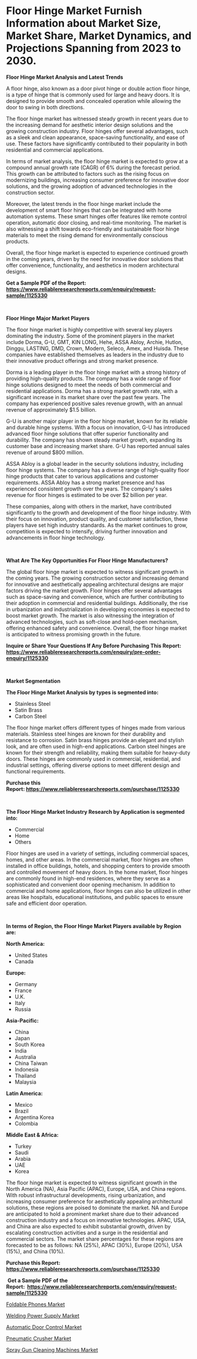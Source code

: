 <p><h1>Floor Hinge Market Furnish Information about Market Size, Market Share, Market Dynamics, and Projections Spanning from 2023 to 2030.</h1></p><p><strong>Floor Hinge Market Analysis and Latest Trends</strong></p>
<p><p>A floor hinge, also known as a door pivot hinge or double action floor hinge, is a type of hinge that is commonly used for large and heavy doors. It is designed to provide smooth and concealed operation while allowing the door to swing in both directions.</p><p>The floor hinge market has witnessed steady growth in recent years due to the increasing demand for aesthetic interior design solutions and the growing construction industry. Floor hinges offer several advantages, such as a sleek and clean appearance, space-saving functionality, and ease of use. These factors have significantly contributed to their popularity in both residential and commercial applications.</p><p>In terms of market analysis, the floor hinge market is expected to grow at a compound annual growth rate (CAGR) of 6% during the forecast period. This growth can be attributed to factors such as the rising focus on modernizing buildings, increasing consumer preference for innovative door solutions, and the growing adoption of advanced technologies in the construction sector.</p><p>Moreover, the latest trends in the floor hinge market include the development of smart floor hinges that can be integrated with home automation systems. These smart hinges offer features like remote control operation, automatic door closing, and real-time monitoring. The market is also witnessing a shift towards eco-friendly and sustainable floor hinge materials to meet the rising demand for environmentally conscious products.</p><p>Overall, the floor hinge market is expected to experience continued growth in the coming years, driven by the need for innovative door solutions that offer convenience, functionality, and aesthetics in modern architectural designs.</p></p>
<p><strong>Get a Sample PDF of the Report:&nbsp; <a href="https://www.reliableresearchreports.com/enquiry/request-sample/1125330">https://www.reliableresearchreports.com/enquiry/request-sample/1125330</a></strong></p>
<p>&nbsp;</p>
<p><strong>Floor Hinge Major Market Players</strong></p>
<p><p>The floor hinge market is highly competitive with several key players dominating the industry. Some of the prominent players in the market include Dorma, G-U, GMT, KIN LONG, Hehe, ASSA Abloy, Archie, Hutlon, Dinggu, LASTING, DMD, Crown, Modern, Seleco, Amex, and Huisda. These companies have established themselves as leaders in the industry due to their innovative product offerings and strong market presence.</p><p>Dorma is a leading player in the floor hinge market with a strong history of providing high-quality products. The company has a wide range of floor hinge solutions designed to meet the needs of both commercial and residential applications. Dorma has a strong market growth rate, with a significant increase in its market share over the past few years. The company has experienced positive sales revenue growth, with an annual revenue of approximately $1.5 billion.</p><p>G-U is another major player in the floor hinge market, known for its reliable and durable hinge systems. With a focus on innovation, G-U has introduced advanced floor hinge solutions that offer superior functionality and durability. The company has shown steady market growth, expanding its customer base and increasing market share. G-U has reported annual sales revenue of around $800 million.</p><p>ASSA Abloy is a global leader in the security solutions industry, including floor hinge systems. The company has a diverse range of high-quality floor hinge products that cater to various applications and customer requirements. ASSA Abloy has a strong market presence and has experienced consistent growth over the years. The company's sales revenue for floor hinges is estimated to be over $2 billion per year.</p><p>These companies, along with others in the market, have contributed significantly to the growth and development of the floor hinge industry. With their focus on innovation, product quality, and customer satisfaction, these players have set high industry standards. As the market continues to grow, competition is expected to intensify, driving further innovation and advancements in floor hinge technology.</p></p>
<p>&nbsp;</p>
<p><strong>What Are The Key Opportunities For Floor Hinge Manufacturers?</strong></p>
<p><p>The global floor hinge market is expected to witness significant growth in the coming years. The growing construction sector and increasing demand for innovative and aesthetically appealing architectural designs are major factors driving the market growth. Floor hinges offer several advantages such as space-saving and convenience, which are further contributing to their adoption in commercial and residential buildings. Additionally, the rise in urbanization and industrialization in developing economies is expected to boost market growth. The market is also witnessing the integration of advanced technologies, such as soft-close and hold-open mechanism, offering enhanced safety and convenience. Overall, the floor hinge market is anticipated to witness promising growth in the future.</p></p>
<p><strong>Inquire or Share Your Questions If Any Before Purchasing This Report: <a href="https://www.reliableresearchreports.com/enquiry/pre-order-enquiry/1125330">https://www.reliableresearchreports.com/enquiry/pre-order-enquiry/1125330</a></strong></p>
<p>&nbsp;</p>
<p><strong>Market Segmentation</strong></p>
<p><strong>The Floor Hinge Market Analysis by types is segmented into:</strong></p>
<p><ul><li>Stainless Steel</li><li>Satin Brass</li><li>Carbon Steel</li></ul></p>
<p><p>The floor hinge market offers different types of hinges made from various materials. Stainless steel hinges are known for their durability and resistance to corrosion. Satin brass hinges provide an elegant and stylish look, and are often used in high-end applications. Carbon steel hinges are known for their strength and reliability, making them suitable for heavy-duty doors. These hinges are commonly used in commercial, residential, and industrial settings, offering diverse options to meet different design and functional requirements.</p></p>
<p><strong>Purchase this Report:&nbsp;<a href="https://www.reliableresearchreports.com/purchase/1125330">https://www.reliableresearchreports.com/purchase/1125330</a></strong></p>
<p>&nbsp;</p>
<p><strong>The Floor Hinge Market Industry Research by Application is segmented into:</strong></p>
<p><ul><li>Commercial</li><li>Home</li><li>Others</li></ul></p>
<p><p>Floor hinges are used in a variety of settings, including commercial spaces, homes, and other areas. In the commercial market, floor hinges are often installed in office buildings, hotels, and shopping centers to provide smooth and controlled movement of heavy doors. In the home market, floor hinges are commonly found in high-end residences, where they serve as a sophisticated and convenient door opening mechanism. In addition to commercial and home applications, floor hinges can also be utilized in other areas like hospitals, educational institutions, and public spaces to ensure safe and efficient door operation.</p></p>
<p>&nbsp;</p>
<p><strong>In terms of Region, the Floor Hinge Market Players available by Region are:</strong></p>
<p>
    <p> <strong> North America: </strong>
        <ul>
            <li>United States</li>
            <li>Canada</li>
        </ul>
        </p> 
    <p> <strong> Europe: </strong>
        <ul>
            <li>Germany</li>
            <li>France</li>
            <li>U.K.</li>
            <li>Italy</li>
            <li>Russia</li>
        </ul>
        </p> 
    <p> <strong> Asia-Pacific: </strong>
        <ul>
            <li>China</li>
            <li>Japan</li>
            <li>South Korea</li>
            <li>India</li>
            <li>Australia</li>
            <li>China Taiwan</li>
            <li>Indonesia</li>
            <li>Thailand</li>
            <li>Malaysia</li>
        </ul>
        </p> 
    <p> <strong> Latin America: </strong>
        <ul>
            <li>Mexico</li>
            <li>Brazil</li>
            <li>Argentina Korea</li>
            <li>Colombia</li>
        </ul>
        </p> 
    <p> <strong> Middle East & Africa: </strong>
        <ul>
            <li>Turkey</li>
            <li>Saudi</li>
            <li>Arabia</li>
            <li>UAE</li>
            <li>Korea</li>
        </ul>
    </p>
    </p>
<p><p>The floor hinge market is expected to witness significant growth in the North America (NA), Asia Pacific (APAC), Europe, USA, and China regions. With robust infrastructural developments, rising urbanization, and increasing consumer preference for aesthetically appealing architectural solutions, these regions are poised to dominate the market. NA and Europe are anticipated to hold a prominent market share due to their advanced construction industry and a focus on innovative technologies. APAC, USA, and China are also expected to exhibit substantial growth, driven by escalating construction activities and a surge in the residential and commercial sectors. The market share percentages for these regions are forecasted to be as follows: NA (25%), APAC (30%), Europe (20%), USA (15%), and China (10%).</p></p>
<p><strong>Purchase this Report: <a href="https://www.reliableresearchreports.com/purchase/1125330">https://www.reliableresearchreports.com/purchase/1125330</a></strong></p>
<p>&nbsp;<strong>Get a Sample PDF of the Report:&nbsp;&nbsp;<a href="https://www.reliableresearchreports.com/enquiry/request-sample/1125330">https://www.reliableresearchreports.com/enquiry/request-sample/1125330</a></strong></p>
<p><strong></strong></p>
<p><p><a href="https://medium.com/@isaiasmarks/foldable-phones-market-competitive-analysis-market-trends-and-forecast-to-2030-2c8278f35ec9">Foldable Phones Market</a></p><p><a href="https://medium.com/@yvettelesch/welding-power-supply-market-size-and-market-trends-complete-industry-overview-2023-to-2030-c35e4e7499c1">Welding Power Supply Market</a></p><p><a href="https://medium.com/@jeffrystehr/automatic-door-control-market-outlook-industry-overview-and-forecast-2023-to-2030-136aa513ed82">Automatic Door Control Market</a></p><p><a href="https://medium.com/@odellernser/pneumatic-crusher-market-size-cagr-trends-2024-2030-ffdf1f77b3f6">Pneumatic Crusher Market</a></p><p><a href="https://medium.com/@gussiehauck/spray-gun-cleaning-machines-market-size-cagr-trends-2024-2030-bb18b24fd777">Spray Gun Cleaning Machines Market</a></p></p>